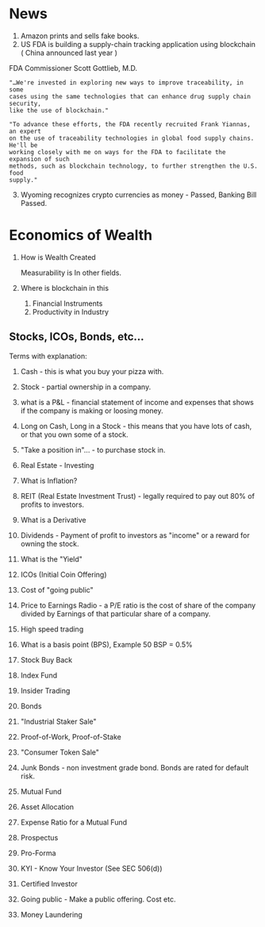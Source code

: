 <style>
.pagebreak { page-break-before: always; }
</style>

News
=====

1. Amazon prints and sells fake books.
2. US FDA is building a supply-chain tracking application using blockchain ( China announced last year )

FDA Commissioner Scott Gottlieb, M.D.

```
"…We're invested in exploring new ways to improve traceability, in some
cases using the same technologies that can enhance drug supply chain security,
like the use of blockchain."

"To advance these efforts, the FDA recently recruited Frank Yiannas, an expert
on the use of traceability technologies in global food supply chains. He'll be
working closely with me on ways for the FDA to facilitate the expansion of such
methods, such as blockchain technology, to further strengthen the U.S. food
supply."
```

3. Wyoming recognizes crypto currencies as money - Passed, Banking Bill Passed.


Economics of Wealth
======================

1. How is Wealth Created

	Measurability is In other fields.

2. Where is blockchain in this

	1. Financial Instruments
	2. Productivity in Industry


## Stocks, ICOs, Bonds, etc...

Terms with explanation:

1. Cash - this is what you buy your pizza with.
2. Stock  - partial ownership in a company.
2. what is a P&L - financial statement of income and expenses that shows if the company is making or loosing money.
2. Long on Cash, Long in a Stock - this means that you have lots of cash, or that you own some of a stock.
1. "Take a position in"... - to purchase stock in.
2. Real Estate - Investing
2. What is Inflation?
2. REIT (Real Estate Investment Trust) - legally required to pay out 80% of profits to investors.
2. What is a Derivative
2. Dividends - Payment of profit to investors as "income" or a reward for owning the stock.
2. What is the "Yield"
2. ICOs (Initial Coin Offering)
2. Cost of "going public"

2. Price to Earnings Radio - a P/E ratio is the cost of share of the company divided by Earnings of that particular share of a company.
2. High speed trading
2. What is a basis point (BPS), Example 50 BSP = 0.5%
2. Stock Buy Back
2. Index Fund
2. Insider Trading
2. Bonds
2. "Industrial Staker Sale"
2. Proof-of-Work, Proof-of-Stake
2. "Consumer Token Sale"
2. Junk Bonds - non investment grade bond.  Bonds are rated for default risk.
2. Mutual Fund
2. Asset Allocation
2. Expense Ratio for a Mutual Fund
2. Prospectus
2. Pro-Forma
2. KYI - Know Your Investor (See SEC 506(d))
2. Certified Investor
2. Going public - Make a public offering.  Cost etc.
2. Money Laundering


